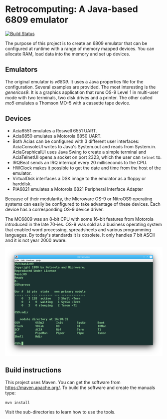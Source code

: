 # Retrocomputing: A Java-based 6809 emulator

[![Build Status](https://travis-ci.com/sorenroug/osnine-java.svg?branch=master)](https://travis-ci.com/sorenroug/osnine-java)

The purpose of this project is to create an 6809 emulator that can
be configured at runtime with a range of memory mapped devices.
You can allocate RAM, load data into the memory and set up devices.

## Emulators

The original emulator is _v6809_. It uses a Java properties file for
the configuration. Several examples are provided.
The most interesting is the _genericos9_. It is a graphics application
that runs OS-9 Level 1 in multi-user mode with two terminals, two disk
drives and a printer. The other called _mo5_ emulates a Thomson MO-5
with a cassette tape device.

## Devices

* Acia6551 emulates a Roswell 6551 UART.
* Acia6850 emulates a Motorola 6850 UART.
* Both Acias can be configured with 3 different user interfaces: AciaConsoleUI writes to Java's System.out and reads from System.in.  AciaGraphicalUI uses Java Swing to create a simple terminal and AciaTelnetUI opens a socket on port 2323, which the user can `telnet` to.
* IRQBeat sends an IRQ interrupt every 20 milliseconds to the CPU.
* HWClock makes it possible to get the date and time from the host of the emulator.
* VirtualDisk interfaces a DSK image to the emulator as a floppy or harddisk.
* PIA6821 emulates a Motorola 6821 Peripheral Interface Adapter

Because of their modularity, the Microware OS-9 or NitroOS9 operating
systems can easily be configured to take advantage of these devices.
Each device has a corresponding OS-9 device driver.

The MC6809 was an 8-bit CPU with some 16-bit features from Motorola
introduced in the late 70-ies.  OS-9 was sold as a business operating
system that enabled word processing, spreadsheets and various programming
languages.  By today's standards it is obsolete. It only handles 7
bit ASCII and it is not year 2000 aware.

![Image of terminal](/images/terminal.png)

## Build instructions

This project uses Maven. You can get the software from https://maven.apache.org/.
To build the software and create the manuals type:
```
mvn install
```
Visit the sub-directories to learn how to use the tools.

